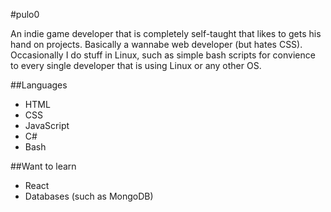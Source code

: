 #pulo0

An indie game developer that is completely self-taught that likes to gets his hand on projects. Basically a wannabe web developer (but hates CSS). Occasionally I do stuff in Linux, such as simple bash scripts for convience to every single developer that is using Linux or any other OS.

##Languages
- HTML
- CSS
- JavaScript
- C#
- Bash

##Want to learn
- React
- Databases (such as MongoDB)
<!--
**pulo0/pulo0** is a ✨ _special_ ✨ repository because its `README.md` (this file) appears on your GitHub profile.

Here are some ideas to get you started:

- 🔭 I’m currently working on ...
- 🌱 I’m currently learning ...
- 👯 I’m looking to collaborate on ...
- 🤔 I’m looking for help with ...
- 💬 Ask me about ...
- 📫 How to reach me: ...
- 😄 Pronouns: ...
- ⚡ Fun fact: ...
-->
